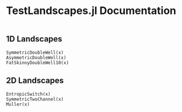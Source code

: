 # TestLandscapes.jl Documentation

```@contents
```
## 1D Landscapes
```@docs
SymmetricDoubleWell(x)
AsymmetricDoubleWell(x)
FatSkinnyDoubleWell10(x)
```

## 2D Landscapes
```@docs
EntropicSwitch(x)
SymmetricTwoChannel(x)
Muller(x)
```

